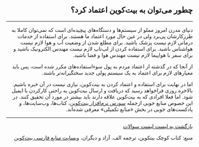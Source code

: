 <div dir="rtl">
    <br/>
    <h2 id="5">چطور می‌توان به بیت‌کوین اعتماد کرد؟</h2>
    <hr/>
    <p>دنیای مدرن امروز مملو از سیستم‌ها و دستگاه‌های پیچیده‌ای است که نمی‌توان کاملا به طرزکارشان پی‌برد ولی در عین حال مورد اعتماد ما هستند. برای استفاده از خدمات درمانی لازم نیست پزشک باشید. برای مطلع شدن از وضعیت آب و هوا لازم نیست هواشناس باشید. برای استفاده کردن از لپ‌تاپ لازم نیست مهندس الکترونیک باشید و برای سفر با هواپیما لازم نیست مهندس هوا و فضا باشید.</p>
    <p>از آنجا که در گذشته از اعتماد مردم به پول سوء‌استفاده‌های مکرر شده است، پس باید معیارهای لازم برای اعتماد به یک سیستم پولی جدید سختگیرانه‌تر باشند.</p>
    <p>اما در نهایت برای استفاده و اعتماد کردن به بیت‌کوین، نیازی نیست در آن خبره باشیم. بالاخره روزی فراخواهد رسید که دریافت و ارسال بیت‌کوین به راحتی کارکردن با ایمیل شود. اما فعلا افرادی که به بیت‌کوین علاقه دارند باید بیشتر در مورد آن تحقیق کنند. در این خصوص منابع خوبی ازجمله <a href="https://github.com/bitcoin/bitcoin">سورس نرم‌افزار بیت‌کوین</a>، کتاب‌ها، وب‌سایت‌ها، و پادکست‌های خوبی در بخش «منابع تکمیلی» معرفی شده‌اند.</p>
    <hr/>
    <a href="../FAQ">بازگشت به لیست لیست سوالات</a>
    <p>منبع: کتاب کوچک بیتکوین، ترجمه الف. آزاد و دیگران، <a href="https://bitcoind.me">وبسایت منابع فارسی بیت‌کوین</a></p>
</div>
